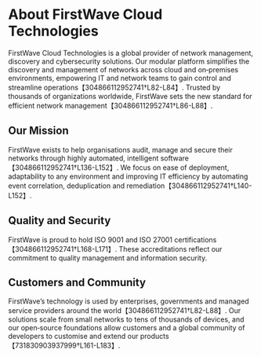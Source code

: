 # About FirstWave Cloud Technologies

FirstWave Cloud Technologies is a global provider of network management, discovery and cybersecurity solutions. Our modular platform simplifies the discovery and management of networks across cloud and on‑premises environments, empowering IT and network teams to gain control and streamline operations【304866112952741†L82-L84】. Trusted by thousands of organizations worldwide, FirstWave sets the new standard for efficient network management【304866112952741†L86-L88】.

## Our Mission
FirstWave exists to help organisations audit, manage and secure their networks through highly automated, intelligent software【304866112952741†L136-L152】. We focus on ease of deployment, adaptability to any environment and improving IT efficiency by automating event correlation, deduplication and remediation【304866112952741†L140-L152】.

## Quality and Security
FirstWave is proud to hold ISO 9001 and ISO 27001 certifications【304866112952741†L168-L171】. These accreditations reflect our commitment to quality management and information security.

## Customers and Community
FirstWave’s technology is used by enterprises, governments and managed service providers around the world【304866112952741†L82-L88】. Our solutions scale from small networks to tens of thousands of devices, and our open‑source foundations allow customers and a global community of developers to customise and extend our products【731830903937999†L161-L183】.

